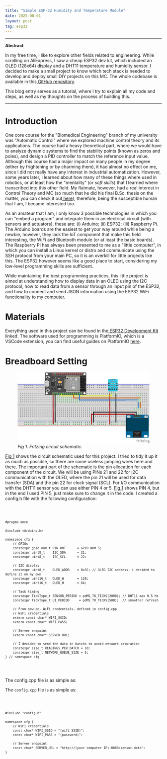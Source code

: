 ```yaml
---
title: "Simple ESP-32 Humidity and Temperature Module"
date: 2025-08-01
layout: post
tag: esp32
---
```


---
**Abstract**

In my free time, I like to explore other fields related to engineering. While scrolling on AliExpress, I saw a cheap ESP32 dev kit, which included an OLED (128x64) display and a DHT11 temperature and humidity sensor. I decided to make a small project to know which tech stack is needed to develop and deploy small DIY projects on this MC. The whole codebase is available in this<a href="https://github.com/MarioPasc/ESP32_HUMIDITYTEMPERATURE"> GitHub repository</a>. 

This blog entry serves as a tutorial, where I try to explain all my code and steps, as well as my thoughts on the process of building this.

---

# Introduction

One core course for the "Biomedical Engineering" branch of my university was "Automatic Control" where we explored machine control theory and its applications. The course had a heavy theoretical part, where we would have to analyze dynamic systems to find the stability points (known as zeros and poles), and design a PID controller to match the reference input value. Although this course had a major impact on many people in my degree (either by frightening or by charming them), it had almost no effect on me, since I did not really have any interest in industrial automatization. However, some years later, I learned about how many of these things where used in robotics, or at least how the "mentality" (or *soft skills*) that I learned where transcribed into this other field. My flatmate, however, had a real interest in Control Theory and MC (so much that he did his final B.Sc. thesis on the matter, you can check it out<a href="https://github.com/GonzaloM786/SVM-based-closed-loop-anesthesia-control-system"> here</a>), therefore, being the susceptible human that I am, I became interested too.

As an amateur that I am, I only know 3 possible technologies in which you can "embed a program" and integrate them in an electrical circuit (with sensors and actuators), these are: (i) Arduino; (ii) ESP32; (iii) Raspberry Pi. The Arduino boards are the easiest to get your way around while being a newbie, however, they lack the IoT component that make this field interesting, the WiFi and Bluetooth module (or at least the basic boards). The Raspberry Pi has always been presented to me as a "little computer", in which you can install a Linux kernel or distro and communicate using the SSH protocol from your main PC, so it is an overkill for little projects like this. The ESP32 however seems like a good place to start, considering my low-level programming skills are sufficient.

While maintaining the best programming practices, this little project is aimed at understanding how to display data in an OLED using the I2C protocol, how to read data from a sensor through an input pin of the ESP32, and how to connect and send JSON information using the ESP32 WiFi functionality to my computer. 


# Materials

Everything used in this project can be found in the<a href="https://www.aliexpress.com/item/1005006065671964.html?spm=a2g0o.order_list.order_list_main.76.24b2194dJIaEtR"> ESP32 Development Kit</a> linked. The software used for programming is PlatformIO, which is a VSCode extension, you can find useful guides on PlatformIO <a href="https://randomnerdtutorials.com/vs-code-platformio-ide-esp32-esp8266-arduino/">here</a>.

# Breadboard Setting

<figure id="fig1">
<img src="/assets/images/blog/humiditytemp/humidity_temperature_display_bb.png" alt="Fritzing schematic">
<figcaption>
    <i> Fig 1. Fritzing circuit schematic. </i>
</figcaption>
</figure>

[Fig 1](#fig1) shows the circuit schematic used for this project. I tried to tidy it up it as much as possible, so there are some useless jumping wires here and there. The important part of the schematic is the pin allocation for each component of the circuit. We will be using PINs 21 and 22 for I2C communication with the OLED, where the pin 21 will be used for data transfer (SDA) and the pin 22 for clock signal (SCL). For I/O communication with the DHT11 sensor you can use either PIN 4 or 5. [Fig 1](#fig1) shows PIN 4, but in the end I used PIN 5, just make sure to change it in the code. I created a config.h file with the following configuration:

<div class="code-block">
  <code data-lang="cpp">

    #pragma once

    #include <Arduino.h>

    namespace cfg {
        // GPIOs
        constexpr gpio_num_t PIN_DHT      = GPIO_NUM_5;
        constexpr uint8_t    I2C_SDA      = 21;
        constexpr uint8_t    I2C_SCL      = 22;

        // I2C display
        constexpr uint8_t    OLED_ADDR    = 0x3C; // OLED I2C address, i decided to define it on my own
        constexpr uint16_t   OLED_W       = 128;
        constexpr uint16_t   OLED_H       = 64;

        // Task timing
        constexpr TickType_t SENSOR_PERIOD = pdMS_TO_TICKS(2000); // DHT11 max 0.5 Hz
        constexpr TickType_t UI_PERIOD     = pdMS_TO_TICKS(500);  // smoother refresh

        // From now on, WiFi credentials, defined in config.cpp
        // WiFi credentials
        extern const char* WIFI_SSID;
        extern const char* WIFI_PASS;
        
        // Server endpoint
        extern const char* SERVER_URL;
        
        // I decided to send the data in batchs to avoid network saturation
        constexpr size_t READINGS_PER_BATCH = 10;
        constexpr size_t NETWORK_QUEUE_SIZE = 5;
    } // namespace cfg

  </code>
</div>

The config.cpp file is as simple as:


The <code>config.cpp</code> file is as simple as:

<div class="code-block">
  <code data-lang="cpp">

    #include "config.h"

    namespace cfg {
        // WiFi credentials
        const char* WIFI_SSID = "(wifi SSID)";
        const char* WIFI_PASS = "(password)";
        
        // Server endpoint
        const char* SERVER_URL = "http://(your computer IP):8080/sensor-data";
    }

  </code>
</div>  </code>
</div>




